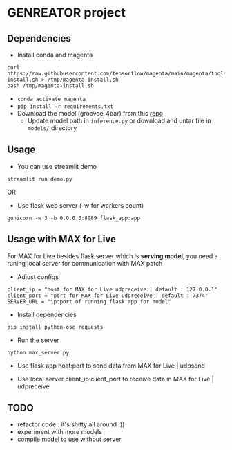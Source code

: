 # GENREATOR project

## Dependencies

- Install conda and magenta
```
curl https://raw.githubusercontent.com/tensorflow/magenta/main/magenta/tools/magenta-install.sh > /tmp/magenta-install.sh
bash /tmp/magenta-install.sh
```
- `conda activate magenta`
- `pip install -r requirements.txt`
- Download the model (groovae_4bar) from this [repo](https://github.com/magenta/magenta/tree/main/magenta/models/music_vae#pre-trained-checkpoints)
    - Update model path in `inference.py` or download and untar file in `models/` directory

## Usage

- You can use streamlit demo
```
streamlit run demo.py
```

OR

- Use flask web server (-w for workers count)
```
gunicorn -w 3 -b 0.0.0.0:8989 flask_app:app
```


## Usage with MAX for Live

For MAX for Live besides flask server which is **serving model**, you need a runing local server for communication with MAX patch

- Adjust configs
```
client_ip = "host for MAX for Live udpreceive | default : 127.0.0.1"
client_port = "port for MAX for Live udpreceive | default : 7374"
SERVER_URL = "ip:port of running flask app for model"
```


- Install dependencies
```
pip install python-osc requests
```


- Run the server
```
python max_server.py
```

- Use flask app host:port to send data from MAX for Live | udpsend

- Use local server client_ip:client_port to receive data in MAX for Live | udpreceive


## TODO

- refactor code : it's shitty all around :))
- experiment with more models
- compile model to use without server